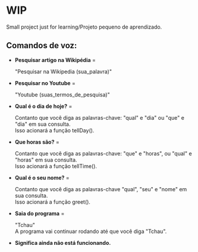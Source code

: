 # WIP

Small project just for learning/Projeto pequeno de aprendizado.

## Comandos de voz:

- **Pesquisar artigo na Wikipédia** = 
  <p>"Pesquisar na Wikipedia (sua_palavra)"</p>

- **Pesquisar no Youtube** =
  <p>"Youtube (suas_termos_de_pesquisa)"</p>

- **Qual é o dia de hoje?** =  
    <p> Contanto que você diga as palavras-chave: "qual" e "dia" ou "que" e "dia" em sua consulta.
    <br>
    Isso acionará a função tellDay().
    </p>

- **Que horas são?** =
  <p> Contanto que você diga as palavras-chave: "que" e "horas", ou 
      "qual" e "horas" em sua consulta.
      <br>
      Isso acionará a função tellTime(). 
  </p>

- **Qual é o seu nome?** =
  <p> Contanto que você diga as palavras-chave "qual", "seu" e "nome" em sua consulta.
  <br>
  Isso acionará a função greet().
  </p>

- **Saia do programa** =
  <p> "Tchau"
  <br>
  A programa vai continuar rodando até que você diga "Tchau".
  </p>

 - **Significa ainda não está funcionando.**
